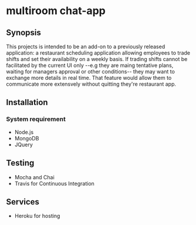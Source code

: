 # multiroom chat-app

## Synopsis

This projects is intended to be an add-on to a previously released application: a restaurant scheduling application allowing employees
to trade shifts and set their availability on a weekly basis. 
If trading shifts cannot be facilitated by the current UI only --e.g they are maing tentative plans, waiting for managers approval or other conditions-- they may want to exchange more details in real time. That feature would allow them to communicate more extensvely 
without quitting they're restaurant app.
## Installation

### System requirement

* Node.js
* MongoDB
* JQuery

## Testing

* Mocha and Chai
* Travis for Continuous Integration

## Services
* Heroku for hosting
